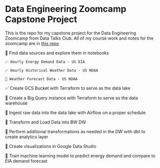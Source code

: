 # Data Engineering Zoomcamp Capstone Project

This is the repo for my capstone project for the Data Engineering Zoomcamp from Data Talks Club. All of my course work and notes for the zoomcamp are in [this repo](https://github.com/mharty3/data_engineering_zoomcamp_2022)


🔲 Find data sources and explore them in notebooks

    ✅ Hourly Energy Demand Data - US EIA

    ✅ Hourly Historical Weather Data - US NOAA

    🔲 Weather Forecast Data - US NOAA

✅ Create GCS Bucket with Terraform to serve as the data lake

🔲 Create a Big Query instance with Terraform to serve as the data warehouse

🔲 Ingest raw data into the data lake with Airflow on a proper schedule

🔲 Transform and Load Data into BW DW

🔲 Perform additional transformations as needed in the DW with dbt to create analytics layer

🔲 Create visualizations in Google Data Studio

🔲 Train machine learning model to predict energy demand and compare to EIA demand forecast

